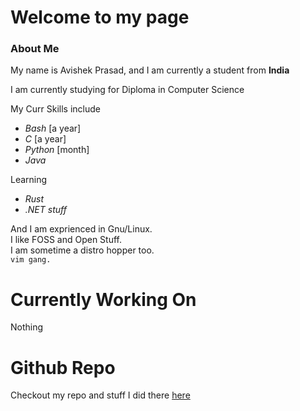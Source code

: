 # Welcome to my page 

### About Me 
<p>
My name is Avishek Prasad, and I am currently a student from <b>India</b> <br>

I am currently studying for Diploma in Computer Science

My Curr Skills include 
* _Bash_ [a year] 
* _C_ [a year]
* _Python_ [month]
* _Java_ 

Learning 
* _Rust_
* _.NET stuff_

And I am exprienced in Gnu/Linux.<br>
I like FOSS and Open Stuff.<br>
I am sometime a distro hopper too.<br>
`vim gang.`<br>

# Currently Working On
Nothing

# Github Repo 
Checkout my repo and stuff I did there [here](https://github.com/AvishekPD/)
